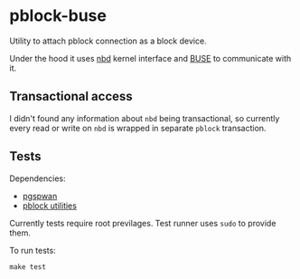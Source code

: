 pblock-buse
===========

Utility to attach pblock connection as a block device.

Under the hood it uses [nbd](https://github.com/NetworkBlockDevice/nbd) kernel interface and [BUSE](https://github.com/acozzette/BUSE) to communicate with it.

Transactional access
--------------------

I didn't found any information about `nbd` being transactional, so currently every read or write on `nbd` is wrapped in separate `pblock` transaction.

Tests
-----

Dependencies:
 * [pgspwan](https://github.com/SupraSummus/pgspawn)
 * [pblock utilities](https://github.com/SupraSummus/pblock)

Currently tests require root previlages. Test runner uses `sudo` to provide them.

To run tests:

    make test

